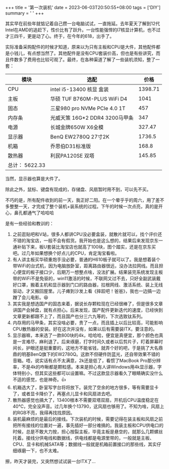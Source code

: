 +++
title = '第一次装机'
date = 2023-06-03T20:50:55+08:00
tags = ['DIY']
summary = ' '
+++


其实早在前些年就惦记着自己攒一台电脑试试，一直拖延。去年夏天了解到12代Intel在AMD的追赶下，性价比有了跃升。一台性能强悍的I7核显计算机，也不过才三四千，更是动了心。终于，在今年的618，出手了。

实际准备采购配件的时候才知道，原来以为只有主板和CPU是大件，其他配件都是小钱儿，有点想当然了。其他配件是没有CPU套装价高，但也是有些讲究，而且件数多了费用也比较可观了。最终，在各种渠道了解了一些装机须知，整了一套：

| 模块      | 选配 | 价格 |
| ----------- | ----------- | ----------- |
| CPU | intel i5-13400 核显 盒装 | 1398.71 |
| 主板 | 华硕 TUF B760M-PLUS WiFi D4 | 1041 |
| 固态 | 三星980 pro NVMe PCIe 4.0 1T | 457 |
| 内存条 | 光威天策 16G*2 DDR4 3200马甲条 | 347 |
| 电源 | 长城金牌650W X6全模 | 327.47 |
| 显示器 | BenQ EW2780Q 27寸2K | 1736.5 |
| 机箱 | 乔思伯D31标准版 | 168.8 |
| 散热器 | 利民PA120SE 双塔 | 145.85 |
| 总计： 5622.33 |

当然，显示器也算是大件了。

除此之外，鼠标、键盘有现成的，存储盘、风扇暂时用不到，可以先不买。

不巧的是，所有配件收到的前一天，我正好二阳。在一个晕乎乎的周六，用了差不多整整一天，才完成了整个装机+装系统的过程。下午的时候一次点亮，真的是开心，鼻孔都通气了哈哈哈

是有一些经验和教训的：

1. 之前逛贴吧和V站，很多人都讲CPU没必要盒装，就散片就可以，找个评价还不错的淘宝店，一般不会有假货。我开始也是这么想的，结果后来发现京东一通补贴下来，板U套装比淘宝店也就高了100块，图个踏实，还是在京东买吧。过几年如果想换个好点儿的CPU，肯定淘宝看啦。
2. 有人讲主板买华硕重炮手没必要，普通的H610板子就可以了。我是想着装个带WiFi的台式机，因为电脑放卧室，距离路由器很远，没办法拉网线。而且担心便宜的板子接口少，后期万一想整点啥，没法扩展。结果装完系统发现主板带的WiFi不是免驱的，win11激活的时候，不联网又过不去，只好全副武装戴好口罩，搬着主机和显示器到门口的路由器，拉根网线、激活系统、装上无线驱动，才又搬回屋里。儿子瘫到沙发上看《摔跤吧！爸爸》，我也一边搞一边蹭了会儿电影。😆
3. 其实我是想选国产的固态来着，据说长存颗粒现在已经很棒了，但是很多文章讲国产会掉盘，就有点担心。后来发现，国产配件更新迭代的速度，已经快到文章更新都跟不上了，而且国产也分三六九等的，下次选致钛系列。
4. 内存用的马甲条，其实没啥必要，贵了一点，而且插上以后比较高，可能影响CPU散热器的安装。好在这次并没有，如果以后有需要装ITX，要注意的。
5. 显示器嘛，本来选了一款800块的4k，哈哈哈，便宜是真便宜，那个颜色也真是一言难尽，麻利退了。后来琢磨，打字时间久或者以后剪片子，盯着屏幕时间长，护眼还是挺重要的，这地方不能省钱，就弄个好的吧，于是挑了大名鼎鼎的明基BenQ旗下的EW2780Q。这款不但硬件防蓝光，还自带效果不错的音箱。唔，说实话有点不太满意，2k还是低了，看惯了MacBook Pro那分辨率，不是4k的咋瞅都是颗粒感。本来是担心有人讲Windows用4k显示器，字体特别小，但其实这些都可以设置嘛。不过这款显示器看久了眼睛确实没什么不适的感觉，也是神奇。👍
6. 机箱选大了，卧室写字台将将放下。装完了空余的地方很多，等有需要显卡了，或者显卡降价了，再塞点儿显卡和风扇进去吧。
7. 散热器感觉也搞大了，13400根本不需要双塔双扇，开机后CPU温度稳定在40℃，完全没声音。过几年换个13790，这风扇也够用了。不知为啥，风扇上的RGB不亮，我得再找找原因。
8. 装机最麻烦的是最后的接线。下次装机的时候，需要记得在装主板和风扇之前把所有接线的位置对一遍，事先插好一部分难搞的。我装主板和CPU供电口的时候，总是不敢大力按，担心按裂主板，毕竟主板是悬空的，就那么几颗螺丝托着。接线分供电线和数据线，供电线都是电源里带的，一般就是主板、CPU、显卡和机械SATA等；数据线一般就是机箱前置接口的那些线，其实仔细琢磨一下，也不太难。

擦，昨天才装完，又突然想试试装一台ITX了...
